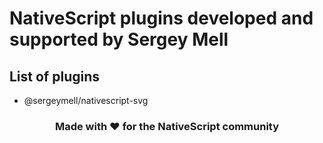# NativeScript plugins developed and supported by Sergey Mell

## List of plugins
- @sergeymell/nativescript-svg

<h3 align="center">Made with ❤️ for the NativeScript community</h3>

